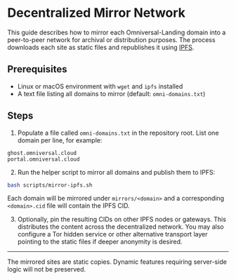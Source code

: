 # Decentralized Mirror Network

This guide describes how to mirror each Omniversal-Landing domain into a peer-to-peer network for archival or distribution purposes. The process downloads each site as static files and republishes it using [IPFS](https://ipfs.tech/).

## Prerequisites

- Linux or macOS environment with `wget` and `ipfs` installed
- A text file listing all domains to mirror (default: `omni-domains.txt`)

## Steps

1. Populate a file called `omni-domains.txt` in the repository root. List one domain per line, for example:

```
ghost.omniversal.cloud
portal.omniversal.cloud
```

2. Run the helper script to mirror all domains and publish them to IPFS:

```bash
bash scripts/mirror-ipfs.sh
```

Each domain will be mirrored under `mirrors/<domain>` and a corresponding `<domain>.cid` file will contain the IPFS CID.

3. Optionally, pin the resulting CIDs on other IPFS nodes or gateways. This distributes the content across the decentralized network. You may also configure a Tor hidden service or other alternative transport layer pointing to the static files if deeper anonymity is desired.

---

The mirrored sites are static copies. Dynamic features requiring server-side logic will not be preserved.

